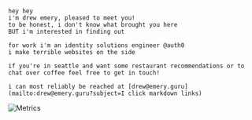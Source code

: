 ```

hey hey
i'm drew emery, pleased to meet you!
to be honest, i don't know what brought you here
BUT i'm interested in finding out

for work i'm an identity solutions engineer @auth0
i make terrible websites on the side

if you're in seattle and want some restaurant recommendations or to chat over coffee feel free to get in touch!

i can most reliably be reached at [drew@emery.guru](mailto:drew@emery.guru?subject=I click markdown links)
```

![Metrics](https://metrics.lecoq.io/ethinallen?template=classic&base.community=0&stars=1&habits=1&pagespeed=1&skyline=1&introduction=1&lines=1&stars.limit=4&habits.from=200&habits.days=14&habits.facts=true&habits.charts=false&habits.trim=false&introduction.title=true&skyline.year=current-year&skyline.frames=60&skyline.quality=0.5&skyline.compatibility=false&pagespeed.url=https%3A%2F%2Fwww.andrewemery.io&pagespeed.detailed=true&pagespeed.screenshot=true&config.timezone=America%2FNew_York)
